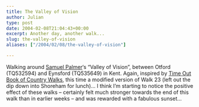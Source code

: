 ```yaml
---
title: The Valley of Vision
author: Julian
type: post
date: 2004-02-08T21:04:43+00:00
excerpt: Another day, another walk...
slug: the-valley-of-vision 
aliases: ["/2004/02/08/the-valley-of-vision"]

---
```

Walking around [Samuel Palmer][1]&#8216;s &#8220;Valley of Vision&#8221;, between Otford (TQ532594) and Eynsford (TQ535649) in Kent. Again, inspired by [Time Out Book of Country Walks][2], this time a modified version of Walk 23 (left out the dip down into Shoreham for lunch)&#8230; I think I&#8217;m starting to notice the positive effect of these walks &#8211; certainly felt much stronger towards the end of this walk than in earlier weeks &#8211; and was rewarded with a fabulous sunset&#8230;

 [1]: https://www.victorianweb.org/painting/palmer/
 [2]: https://www.synesthesia.co.uk/library/archives/000305.php